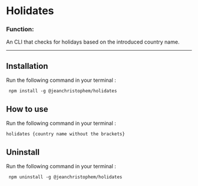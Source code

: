 # Holidates 

### Function:
An CLI that checks for holidays based on the introduced country name.

***

## Installation
Run the following command in your terminal :

<code> npm install -g @jeanchristophem/holidates
</code>

## How to use
Run the following command in your terminal :

<code>holidates {country name without the brackets}</code>

## Uninstall
Run the following command in your terminal :

<code> npm uninstall -g @jeanchristophem/holidates
</code>